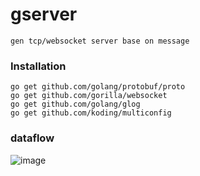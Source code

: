 # gserver
```
gen tcp/websocket server base on message
```
### Installation
```
go get github.com/golang/protobuf/proto
go get github.com/gorilla/websocket
go get github.com/golang/glog
go get github.com/koding/multiconfig
```
### dataflow
![image](https://github.com/gfandada/gserver/blob/master/png/dataflow.png)
